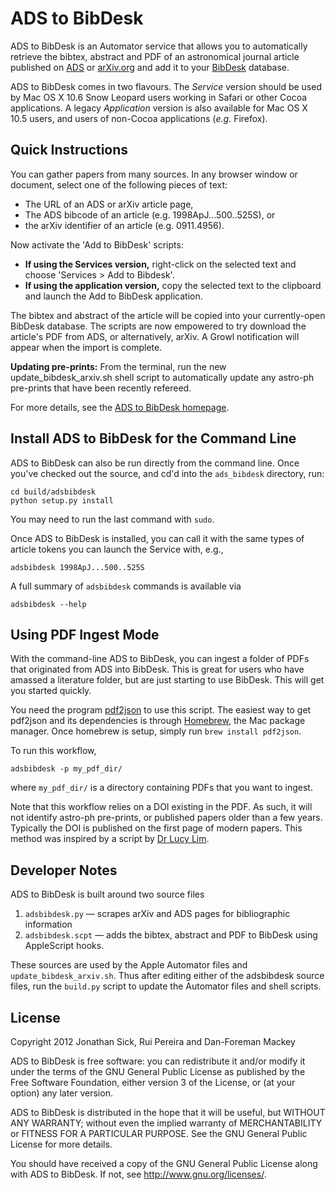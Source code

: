# ADS to BibDesk

ADS to BibDesk is an Automator service that allows you to automatically retrieve the bibtex, abstract and PDF of an astronomical journal article published on [ADS](http://adsabs.harvard.edu) or [arXiv.org](http://arxiv.org/archive/astro-ph) and add it to your [BibDesk](http://bibdesk.sourceforge.net/) database.

ADS to BibDesk comes in two flavours. The *Service* version should be used by Mac OS X 10.6 Snow Leopard users working in Safari or other Cocoa applications. A legacy *Application* version is also available for Mac OS X 10.5 users, and users of non-Cocoa applications (*e.g.* Firefox).

## Quick Instructions

You can gather papers from many sources. In any browser window or document, select one of the following pieces of text:

* The URL of an ADS or arXiv article page,
* The ADS bibcode of an article (e.g. 1998ApJ...500..525S), or
* the arXiv identifier of an article (e.g. 0911.4956).

Now activate the 'Add to BibDesk' scripts:

* **If using the Services version,** right-click on the selected text and choose 'Services > Add to Bibdesk'.
* **If using the application version,** copy the selected text to the clipboard and launch the Add to BibDesk application.

The bibtex and abstract of the article will be copied into your currently-open BibDesk database. The scripts are now empowered to try download the article's PDF from ADS, or alternatively, arXiv. A Growl notification will appear when the import is complete.

**Updating pre-prints:** From the terminal, run the new update_bibdesk_arxiv.sh shell script to automatically update any astro-ph pre-prints that have been recently refereed.

For more details, see the [ADS to BibDesk homepage](http://www.jonathansick.ca/adsbibdesk/index.html).

## Install ADS to BibDesk for the Command Line

ADS to BibDesk can also be run directly from the command line.
Once you've checked out the source, and cd'd into the `ads_bibdesk` directory, run:

    cd build/adsbibdesk
    python setup.py install

You may need to run the last command with `sudo`.

Once ADS to BibDesk is installed, you can call it with the same types of article tokens you can launch the Service with, e.g.,

    adsbibdesk 1998ApJ...500..525S

A full summary of `adsbibdesk` commands is available via

    adsbibdesk --help

## Using PDF Ingest Mode

With the command-line ADS to BibDesk, you can ingest a folder of PDFs that originated from ADS into BibDesk.
This is great for users who have amassed a literature folder, but are just starting to use BibDesk.
This will get you started quickly.

You need the program [pdf2json](http://code.google.com/p/pdf2json/) to use
this script. The easiest way to get pdf2json and its dependencies is through
[Homebrew](http://mxcl.github.com/homebrew/), the Mac package manager.
Once homebrew is setup, simply run `brew install pdf2json`.

To run this workflow,

    adsbibdesk -p my_pdf_dir/

where `my_pdf_dir/` is a directory containing PDFs that you want to ingest.

Note that this workflow relies on a DOI existing in the PDF. As such, it will not identify astro-ph pre-prints, or published papers older than a few years. Typically the DOI is published on the first page of modern papers. This method was inspired by a script by [Dr Lucy Lim](http://www.mit.edu/people/lucylim/BibDesk.html).

## Developer Notes

ADS to BibDesk is built around two source files

1. `adsbibdesk.py` &mdash; scrapes arXiv and ADS pages for bibliographic information
2. `adsbibdesk.scpt` &mdash; adds the bibtex, abstract and PDF to BibDesk using AppleScript hooks.

These sources are used by the Apple Automator files and `update_bibdesk_arxiv.sh`.
Thus after editing either of the adsbibdesk source files, run the `build.py` script to update the Automator files and shell scripts.

## License

Copyright 2012 Jonathan Sick, Rui Pereira and Dan-Foreman Mackey

ADS to BibDesk is free software: you can redistribute it and/or modify
it under the terms of the GNU General Public License as published by
the Free Software Foundation, either version 3 of the License, or
(at your option) any later version.

ADS to BibDesk is distributed in the hope that it will be useful,
but WITHOUT ANY WARRANTY; without even the implied warranty of
MERCHANTABILITY or FITNESS FOR A PARTICULAR PURPOSE.  See the
GNU General Public License for more details.

You should have received a copy of the GNU General Public License
along with ADS to BibDesk.  If not, see <http://www.gnu.org/licenses/>.
